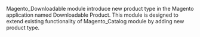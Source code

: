 Magento_Downloadable module introduce new product type in the Magento application named Downloadable Product.
This module is designed to extend existing functionality of Magento_Catalog module by adding new product type.

